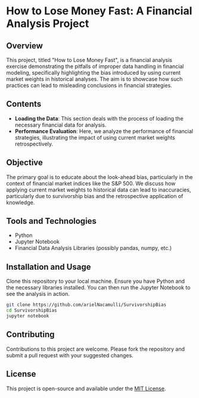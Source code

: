 
# How to Lose Money Fast: A Financial Analysis Project

## Overview
This project, titled "How to Lose Money Fast", is a financial analysis exercise demonstrating the pitfalls of improper data handling in financial modeling, specifically highlighting the bias introduced by using current market weights in historical analyses. The aim is to showcase how such practices can lead to misleading conclusions in financial strategies.

## Contents
- **Loading the Data**: This section deals with the process of loading the necessary financial data for analysis.
- **Performance Evaluation**: Here, we analyze the performance of financial strategies, illustrating the impact of using current market weights retrospectively.

## Objective
The primary goal is to educate about the look-ahead bias, particularly in the context of financial market indices like the S&P 500. We discuss how applying current market weights to historical data can lead to inaccuracies, particularly due to survivorship bias and the retrospective application of knowledge.

## Tools and Technologies
- Python
- Jupyter Notebook
- Financial Data Analysis Libraries (possibly pandas, numpy, etc.)

## Installation and Usage
Clone this repository to your local machine. Ensure you have Python and the necessary libraries installed. You can then run the Jupyter Notebook to see the analysis in action.

```bash
git clone https://github.com/arielNacamulli/SurvivorshipBias
cd SurvivorshipBias
jupyter notebook
```

## Contributing
Contributions to this project are welcome. Please fork the repository and submit a pull request with your suggested changes.

## License
This project is open-source and available under the [MIT License](LICENSE.md).

